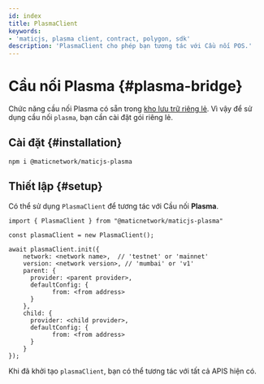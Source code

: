 ```yaml
---
id: index
title: PlasmaClient
keywords:
- 'maticjs, plasma client, contract, polygon, sdk'
description: 'PlasmaClient cho phép bạn tương tác với Cầu nối POS.'
---
```


# Cầu nối Plasma {#plasma-bridge}

Chức năng cầu nối Plasma có sẵn trong [kho lưu trữ riêng lẻ](https://github.com/maticnetwork/maticjs-plasma). Vì vậy để sử dụng cầu nối `plasma`, bạn cần cài đặt gói riêng lẻ.

## Cài đặt {#installation}

```
npm i @maticnetwork/maticjs-plasma
```

## Thiết lập {#setup}

Có thể sử dụng `PlasmaClient` để tương tác với Cầu nối **Plasma**.

```
import { PlasmaClient } from "@maticnetwork/maticjs-plasma"

const plasmaClient = new PlasmaClient();

await plasmaClient.init({
    network: <network name>,  // 'testnet' or 'mainnet'
    version: <network version>, // 'mumbai' or 'v1'
    parent: {
      provider: <parent provider>,
      defaultConfig: {
            from: <from address>
      }
    },
    child: {
      provider: <child provider>,
      defaultConfig: {
            from: <from address>
      }
    }
});

```

Khi đã khởi tạo `plasmaClient`, bạn có thể tương tác với tất cả APIS hiện có.
